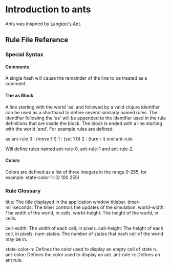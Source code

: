 # Introduction to ants

Ants was inspired by [Langton's Ant](http://en.wikipedia.org/wiki/Langtons_ant). 


## Rule File Reference

### Special Syntax

#### Comments
A single hash will cause the remainder of the line to be treated as a comment.

#### The as Block
A line starting with the world 'as' and followed by a valid clojure identifier can be used as a shorthand to define several similarly named rules.  The identifier following the 'as' will be appended to the identifier used in the rule definitions that are inside the block.  The block is ended with a line starting with the world 'end'.  For example rules are defined:

as ant-rule
0 : (move f f)
1 : (set 1 0)
2 : (turn r l)
end ant-rule

Will define rules named ant-rule-0, ant-rule-1 and ant-rule-2.

#### Colors
Colors are defined as a list of three integers in the range 0-255, for example:
state-color-1: (0 100 255)

### Rule Glossary

title:  The title displayed in the application window titlebar.
timer-milliseconds:  The timer controls the updates of the simulation.
world-width:  The width of the world, in cells.
world-height:  The height of the world, in cells.

cell-width:  The width of each cell, in pixels.
cell-height:  The height of each cell, in pixels.
num-states:  The number of states that each cell of the world may be in.

state-color-n:  Defines the color used to display an empty cell of state n.
ant-color:  Defines the color used to display an ant.
ant-rule-n:  Defines an ant rule.  
